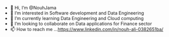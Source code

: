 - 👋 Hi, I’m @NouhJama
- 👀 I’m interested in Software development and Data Engineering
- 🌱 I’m currently learning Data Engineering and Cloud computing
- 💞️ I’m looking to collaborate on Data applications for Finance sector
- 📫 How to reach me ...https://www.linkedin.com/in/nouh-ali-0382651ba/

<!---
NouhJama/NouhJama is a ✨ special ✨ repository because its `README.md` (this file) appears on your GitHub profile.
You can click the Preview link to take a look at your changes.
--->
